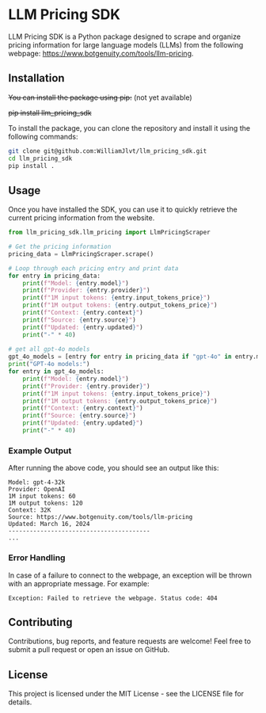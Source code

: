 # LLM Pricing SDK
LLM Pricing SDK is a Python package designed to scrape and organize pricing information for large language models (LLMs) from the following webpage: https://www.botgenuity.com/tools/llm-pricing.

## Installation
~~You can install the package using pip:~~ (not yet available)

~~pip install llm_pricing_sdk~~

To install the package, you can clone the repository and install it using the following commands:
```bash
git clone git@github.com:WilliamJlvt/llm_pricing_sdk.git
cd llm_pricing_sdk
pip install .
```


## Usage
Once you have installed the SDK, you can use it to quickly retrieve the current pricing information from the website.
```python
from llm_pricing_sdk.llm_pricing import LlmPricingScraper

# Get the pricing information
pricing_data = LlmPricingScraper.scrape()

# Loop through each pricing entry and print data
for entry in pricing_data:
    print(f"Model: {entry.model}")
    print(f"Provider: {entry.provider}")
    print(f"1M input tokens: {entry.input_tokens_price}")
    print(f"1M output tokens: {entry.output_tokens_price}")
    print(f"Context: {entry.context}")
    print(f"Source: {entry.source}")
    print(f"Updated: {entry.updated}")
    print("-" * 40)
    
# get all gpt-4o models
gpt_4o_models = [entry for entry in pricing_data if "gpt-4o" in entry.model.lower()]
print("GPT-4o models:")
for entry in gpt_4o_models:
    print(f"Model: {entry.model}")
    print(f"Provider: {entry.provider}")
    print(f"1M input tokens: {entry.input_tokens_price}")
    print(f"1M output tokens: {entry.output_tokens_price}")
    print(f"Context: {entry.context}")
    print(f"Source: {entry.source}")
    print(f"Updated: {entry.updated}")
    print("-" * 40)
```

### Example Output
After running the above code, you should see an output like this:

```
Model: gpt-4-32k
Provider: OpenAI
1M input tokens: 60
1M output tokens: 120
Context: 32K
Source: https://www.botgenuity.com/tools/llm-pricing
Updated: March 16, 2024
----------------------------------------
...
```

### Error Handling
In case of a failure to connect to the webpage, an exception will be thrown with an appropriate message. For example:

```
Exception: Failed to retrieve the webpage. Status code: 404
```

## Contributing
Contributions, bug reports, and feature requests are welcome! Feel free to submit a pull request or open an issue on GitHub.

## License
This project is licensed under the MIT License - see the LICENSE file for details.
